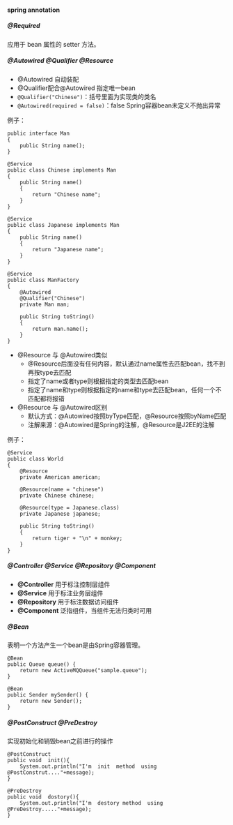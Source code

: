 #### spring annotation

##### @Required

应用于 bean 属性的 setter 方法。


##### @Autowired @Qualifier @Resource

- @Autowired 自动装配
- @Qualifier配合@Autowired 指定唯一bean
- `@Qualifier("Chinese")`：括号里面为实现类的类名
- `@Autowired(required = false)`：false Spring容器bean未定义不抛出异常

例子：
	
	public interface Man
	{
    	public String name();
	}
	
	@Service
	public class Chinese implements Man
	{
	    public String name()
	    {
	        return "Chinese name";
	    }
	}

	@Service
	public class Japanese implements Man
	{
	    public String name()
	    {
	        return "Japanese name";
	    }
	}
	
	@Service
	public class ManFactory
	{
	    @Autowired
    	@Qualifier("Chinese")
	    private Man man;
	    
	    public String toString()
	    {
	        return man.name();
	    }
	}
	
- @Resource 与 @Autowired类似
	- @Resource后面没有任何内容，默认通过name属性去匹配bean，找不到再按type去匹配
	- 指定了name或者type则根据指定的类型去匹配bean
	- 指定了name和type则根据指定的name和type去匹配bean，任何一个不匹配都将报错
- @Resource 与 @Autowired区别
	- 默认方式：@Autowired按照byType匹配，@Resource按照byName匹配
	- 注解来源：@Autowired是Spring的注解，@Resource是J2EE的注解


例子：

	@Service
	public class World
	{
		@Resource
	    private American american;

	    @Resource(name = "chinese")
	    private Chinese chinese;
	    
	    @Resource(type = Japanese.class)
	    private Japanese japanese;
	    
	    public String toString()
	    {
	        return tiger + "\n" + monkey;
	    }
	}


##### @Controller @Service @Repository @Component

- **@Controller** 用于标注控制层组件
- **@Service** 用于标注业务层组件
- **@Repository** 用于标注数据访问组件
- **@Component** 泛指组件，当组件无法归类时可用


##### @Bean

表明一个方法产生一个bean是由Spring容器管理。

	@Bean
    public Queue queue() {
        return new ActiveMQQueue("sample.queue");
    }

    @Bean
    public Sender mySender() {
        return new Sender();
    }

##### @PostConstruct  @PreDestroy

实现初始化和销毁bean之前进行的操作

	@PostConstruct  
    public void  init(){  
        System.out.println("I'm  init  method  using  @PostConstrut...."+message);  
    }  
      
    @PreDestroy  
    public void  dostory(){  
        System.out.println("I'm  destory method  using  @PreDestroy....."+message);  
    } 

